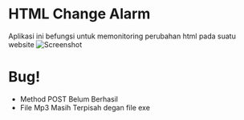 # HTML Change Alarm
Aplikasi ini befungsi untuk memonitoring perubahan html pada suatu website
![Screenshot](http://i.imgur.com/60w886W.png)
# Bug!
  - Method POST Belum Berhasil
  - File Mp3 Masih Terpisah degan file exe

